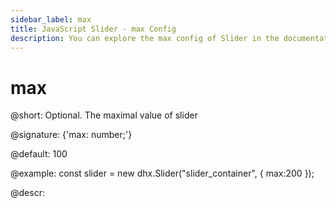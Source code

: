 ```yaml
---
sidebar_label: max
title: JavaScript Slider - max Config 
description: You can explore the max config of Slider in the documentation of the DHTMLX JavaScript UI library. Browse developer guides and API reference, try out code examples and live demos, and download a free 30-day evaluation version of DHTMLX Suite 7.
---
```


# max

@short: Optional. The maximal value of slider

@signature: {'max: number;'}

@default: 100

@example:
const slider = new dhx.Slider("slider_container", { 
    max:200
});

@descr:

[comment]: # (@related: slider/initializing_slider.md#configuration-properties slider/configuring_slider.md#minimal-and-maximal-values)
